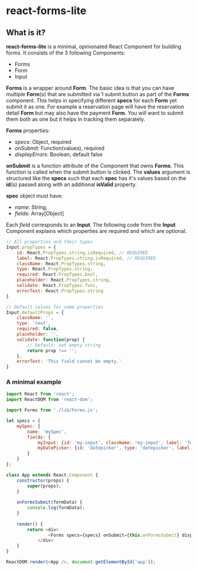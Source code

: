 # react-forms-lite

## What is it?
**react-forms-lite** is a minimal, opinionated React Component for building forms. It consists of the 3 following Components:
 - Forms
 - Form
 - Input

**Forms** is a wrapper around **Form**. The basic idea is that you can have multiple **Form**(s) that are submitted via 1 submit button as part of the **Forms** component. This helps in specifying different **specs** for each **Form** yet submit it as one. For example a reservation page will have the reservation detail **Form** but may also have the payment **Form**. You will want to submit them both as one but it helps in tracking them separately.

**Forms** properties:
 - *specs*: Object, required
 - *onSubmit*: Function(values), required
 - *displayErrors*: Boolean, default false

**onSubmit** is a function attribute of the Component that owns **Forms**. This function is called when the submit button is clicked. The **values** argument is structured like the **specs** such that each **spec** has it's values based on the **id**(s) passed along with an additional **isValid** property.
 
**spec** object must have:
 - *name*: String,
 - *fields*: Array[Object]


Each *field* corresponds to an **Input**. The following code from the **Input** Component explains which properties are required and which are optional.

```javascript
// All properties and their types
Input.propTypes = {
    id: React.PropTypes.string.isRequired, // REQUIRED
    label: React.PropTypes.string.isRequired, // REQUIRED
    className: React.PropTypes.string,
    type: React.PropTypes.string,
    required: React.PropTypes.bool,
    placeholder: React.PropTypes.string,
    validate: React.PropTypes.func,
    errorText: React.PropTypes.string
}

// Default values for some properties
Input.defaultProps = {
    className: '',
    type: 'text',
    required: false,
    placeholder: '',
    validate: function(prop) {
        // Default: not empty string
        return prop !== '';
    },
    errorText: 'This field cannot be empty.'
}
```

### A minimal example
```javascript
import React from 'react';
import ReactDOM from 'react-dom';

import Forms from './lib/Forms.js';

let specs = {
    mySpec: {
        name: 'mySpec',
        fields: {
            myInput: {id: 'my-input', className: 'my-input', label: 'Text Field'},
            myDatePicker: {id: 'datepicker', type: 'datepicker', label: 'DatePicker'}
        }
    }
};

class App extends React.Component {
    constructor(props) {
        super(props);
    }
    
    onFormsSubmit(formData) {
        console.log(formData);
    }
    
    render() {
        return <div>
                <Forms specs={specs} onSubmit={this.onFormsSubmit} displayErrors={true}/>
            </div>
    }
}

ReactDOM.render(<App />, document.getElementById('app'));
```


